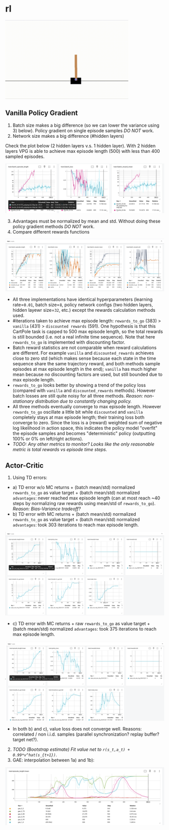 # rl

<img src="plots/cartpolev1.gif" height="250"/>

## Vanilla Policy Gradient

1. Batch size makes a big difference (so we can lower the variance using 3) below). Policy gradient on single episode samples *DO NOT* work.
2. Network size makes a big difference (#hidden layers)

Check the plot below (2 hidden layers v.s. 1 hidden layer). 
With 2 hidden layers VPG is able to achieve max episode length (500) with less than 400 sampled episodes.

![Screenshot 2024-12-04 at 23.54.55.png](plots/Screenshot%202024-12-04%20at%2023.54.55.png)

3. Advantages must be normalized by mean and std. Without doing these policy gradient methods *DO NOT* work.
4. Compare different rewards functions

![Screenshot 2024-12-09 at 09.11.12.png](plots/Screenshot%202024-12-09%20at%2009.11.12.png)

 - All three implementations have identical hyperparameters (learning rate=`0.01`, batch size=`8`, policy network configs (two hidden layers, hidden layewr size=`32`, etc.) except the rewards calculation methods used.
 - #iterations taken to achieve max episode length: `rewards_to_go` (383) > `vanilla` (431) > `discounted rewards` (591). One hypothesis is that this CartPole task is capped to 500 max episode length, so the total rewards is still bounded (i.e. not a real infinite time sequence). Note that here `rewards_to_go` is implemented with discounting factor.
 - Batch reward statistics are not comparable when reward calculations are different. For example `vanilla` and `discounted_rewards` achieves close to zero std (which makes sense because each state in the time sequence share the same trajectory reward, and both methods sample episodes at max episode length in the end); `vanilla` has much higher mean because no discounting factors are used, but still bounded due to max episode length.
 - `rewards_to_go` looks better by showing a trend of the policy loss (compared with `vanilla` and `discounted_rewards` methods). However batch losses are still quite noisy for all three methods. *Reason: non-stationary distribution due to constantly changing policy.*
 - All three methods eventually converge to max episode length. However `rewards_to_go` oscillate a little bit while  `discounted` and `vanilla` completely stays at max episode length; their training loss both converge to zero. Since the loss is a (reward) weighted sum of negative log likelihood in action space, this indicates the policy model "overfit" the episode samples and becomes "deterministic" policy (outputting 100% or 0% on left/right actions).
 - *TODO: Any other metrics to monitor? Looks like the only reasonable metric is total rewards vs episode time steps.*

## Actor-Critic
1. Using TD errors:
 - a) TD error w/o MC returns + (batch mean/std) normalized `rewards_to_go` as value target + (batch mean/std) normalized `advantages`: never reached max episode length (can at most reach ~40 steps by normalizing raw rewards using mean/std of `rewards_to_go`). *Reason: Bias-Variance tradeoff?*
 - b) TD error with MC returns + (batch mean/std) normalized `rewards_to_go` as value target + (batch mean/std) normalized `advantages`: took 303 iterations to reach max episode length.

![Screenshot 2024-12-19 at 16.18.09.png](plots/Screenshot%202024-12-19%20at%2016.18.09.png)

 - c) TD error with MC returns + raw `rewards_to_go` as value target + (batch mean/std) normalized `advantages`:  took 375 iterations to reach max episode length.

![Screenshot 2024-12-23 at 11.45.22.png](plots/Screenshot%202024-12-23%20at%2011.45.22.png)

 - In both b) and c), value loss does not converge well. Reasons: correlated / non i.i.d. samples (parallel synchronization? replay buffer? target net?).
2. *TODO (Bootstrap estimate) Fit value net to `r(s_t,a_t) + 0.99*v^hat(s_{t+1})`*.
3. GAE: interpolation between 1a) and 1b):

![Screenshot 2024-12-25 at 18.06.32.png](plots/Screenshot%202024-12-25%20at%2018.06.32.png)
